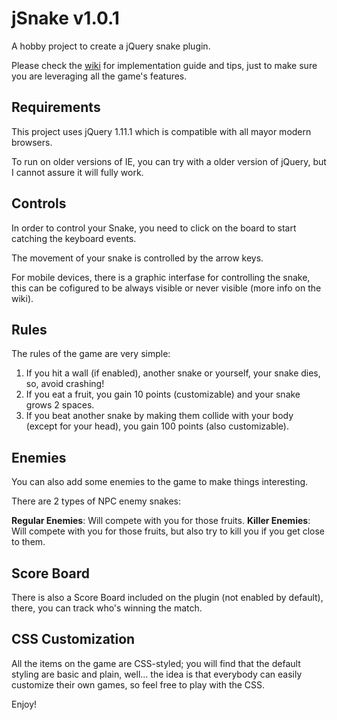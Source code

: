 jSnake v1.0.1
======

A hobby project to create a jQuery snake plugin.

Please check the [wiki](https://github.com/fznwebdesign/jSnake/wiki) for implementation guide and tips, just to make sure you are leveraging all the game's features.

## Requirements

This project uses jQuery 1.11.1 which is compatible with all mayor modern browsers.

To run on older versions of IE, you can try with a older version of jQuery, but I cannot assure it will fully work.

## Controls

In order to control your Snake, you need to click on the board to start catching the keyboard events.

The movement of your snake is controlled by the arrow keys.

For mobile devices, there is a graphic interfase for controlling the snake, this can be cofigured to be always visible or never visible (more info on the wiki).

## Rules

The rules of the game are very simple:

1. If you hit a wall (if enabled), another snake or yourself, your snake dies, so, avoid crashing!
2. If you eat a fruit, you gain 10 points (customizable) and your snake grows 2 spaces.
3. If you beat another snake by making them collide with your body (except for your head), you gain 100 points (also customizable).

## Enemies

You can also add some enemies to the game to make things interesting.

There are 2 types of NPC enemy snakes:

**Regular Enemies**: Will compete with you for those fruits.
**Killer Enemies**: Will compete with you for those fruits, but also try to kill you if you get close to them.

## Score Board

There is also a Score Board included on the plugin (not enabled by default), there, you can track who's winning the match.

## CSS Customization

All the items on the game are CSS-styled; you will find that the default styling are basic and plain, well... the idea is that everybody can easily customize their own games, so feel free to play with the CSS.


Enjoy!
